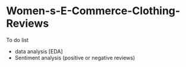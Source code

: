 # Women-s-E-Commerce-Clothing-Reviews

To do list
- data analysis [EDA]
- Sentiment analysis (positive or negative reviews)
